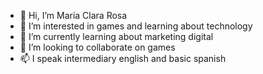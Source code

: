 - 👋 Hi, I’m Maria Clara Rosa
- 👀 I’m interested in games and learning about technology
- 🌱 I’m currently learning about marketing digital
- 💞️ I’m looking to collaborate on games
- 📫 I speak intermediary english and basic spanish

<!---
claraamcr/claraamcr is a ✨ special ✨ repository because its `README.md` (this file) appears on your GitHub profile.
You can click the Preview link to take a look at your changes.
--->
